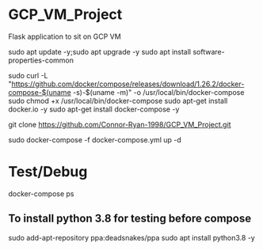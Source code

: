 # GCP_VM_Project
Flask application to sit on GCP VM

sudo apt update -y;sudo apt upgrade -y
sudo apt install software-properties-common

sudo curl -L "https://github.com/docker/compose/releases/download/1.26.2/docker-compose-$(uname
-s)-$(uname -m)" -o /usr/local/bin/docker-compose
sudo chmod +x /usr/local/bin/docker-compose
sudo apt-get install docker.io -y
sudo apt-get install docker-compose -y

git clone https://github.com/Connor-Ryan-1998/GCP_VM_Project.git

sudo docker-compose -f docker-compose.yml up -d 

# Test/Debug
docker-compose ps

## To install python 3.8 for testing before compose
sudo add-apt-repository ppa:deadsnakes/ppa
sudo apt install python3.8 -y